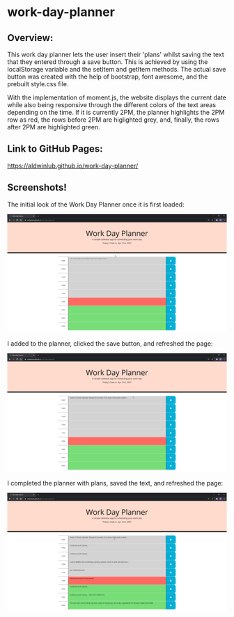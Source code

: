 # work-day-planner

## Overview:

This work day planner lets the user insert their 'plans' whilst saving the text that they entered through a save button. This is achieved by using the localStorage variable and the setItem and getItem methods. The actual save button was created with the help of bootstrap, font awesome, and the prebuilt style.css file.

With the implementation of moment.js, the website displays the current date while also being responsive through the different colors of the text areas depending on the time. If it is currently 2PM, the planner highlights the 2PM row as red, the rows before 2PM are higlighted grey, and, finally, the rows after 2PM are highlighted green.

## Link to GitHub Pages:

https://aldwinlub.github.io/work-day-planner/

## Screenshots!

The initial look of the Work Day Planner once it is first loaded:

![Initial load-up.](./Assets/images/initial-work-day-planner-load.png)

I added to the planner, clicked the save button, and refreshed the page:

![Adding one plan to the planner.](./Assets/images/adding-to-planner.png)

I completed the planner with plans, saved the text, and refreshed the page:

![Completing the planner.](./Assets/images/completed-planner.png)